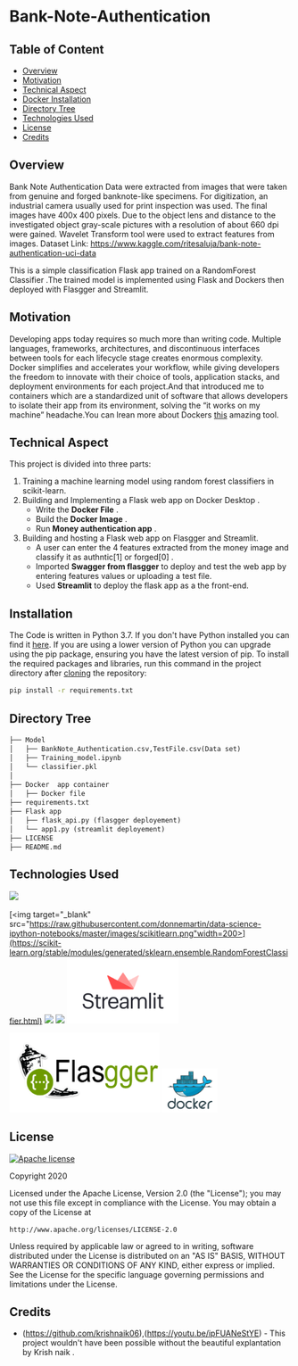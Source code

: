 # Bank-Note-Authentication

## Table of Content
  * [Overview](#overview)
  * [Motivation](#motivation)
  * [Technical Aspect](#technical-aspect)
  * [ Docker Installation](#installation)
  * [Directory Tree](#directory-tree)
  * [Technologies Used](#technologies-used)
  * [License](#license)
  * [Credits](#credits)
  
  
## Overview
Bank Note Authentication
Data were extracted from images that were taken from genuine and forged banknote-like specimens. For digitization, an industrial camera usually used for print inspection was used. The final images have 400x 400 pixels. Due to the object lens and distance to the investigated object gray-scale pictures with a resolution of about 660 dpi were gained. Wavelet Transform tool were used to extract features from images.
Dataset Link: https://www.kaggle.com/ritesaluja/bank-note-authentication-uci-data

This is a simple classification Flask app trained on a RandomForest Classifier .The trained model is implemented using Flask and Dockers then deployed with Flasgger and Streamlit.


## Motivation
Developing apps today requires so much more than writing code. Multiple languages, frameworks, architectures, and discontinuous interfaces between tools for each lifecycle stage creates enormous complexity. Docker simplifies and accelerates your workflow, while giving developers the freedom to innovate with their choice of tools, application stacks, and deployment environments for each project.And that introduced me to containers which are a standardized unit of software that allows developers to isolate their app from its environment, solving the “it works on my machine” headache.You can lrean more about Dockers [this](https://www.docker.com/) amazing tool.

## Technical Aspect
This project is divided into three parts:
1. Training a machine learning model using random forest classifiers in scikit-learn.
2. Building and Implementing a Flask web app on Docker Desktop .
    - Write the __Docker File__ .
    - Build the __Docker Image__ .
    - Run __Money authentication app__ .
3. Building and hosting a Flask web app on Flasgger and Streamlit.
    - A user can enter the 4 features extracted from the money image and classify it as authntic[1] or forged[0] .
    - Imported __Swagger from flasgger__ to deploy and test the web app by entering features values or uploading a test file.
    - Used __Streamlit__ to deploy the flask app as a the front-end.
    

## Installation
The Code is written in Python 3.7. If you don't have Python installed you can find it [here](https://www.python.org/downloads/). If you are using a lower version of Python you can upgrade using the pip package, ensuring you have the latest version of pip. To install the required packages and libraries, run this command in the project directory after [cloning](https://www.howtogeek.com/451360/how-to-clone-a-github-repository/) the repository:
```bash
pip install -r requirements.txt
```

## Directory Tree 
```
├── Model 
│   ├── BankNote_Authentication.csv,TestFile.csv(Data set)
│   ├── Training_model.ipynb
│   └── classifier.pkl 
│   
├── Docker  app container
│   ├── Docker file
├── requirements.txt
├── Flask app  
│   ├── flask_api.py (flasgger deployement)
│   └── app1.py (streamlit deployement)   
├── LICENSE
├── README.md

```

## Technologies Used

![](https://forthebadge.com/images/badges/made-with-python.svg)

[<img target="_blank" src="https://raw.githubusercontent.com/donnemartin/data-science-ipython-notebooks/master/images/scikitlearn.png"width=200>](https://scikit-learn.org/stable/modules/generated/sklearn.ensemble.RandomForestClassifier.html) 
[<img target="_blank" src="https://flask.palletsprojects.com/en/1.1.x/_images/flask-logo.png" width=170>](https://flask.palletsprojects.com/en/1.1.x/) 
[<img target="_blank" src="https://number1.co.za/wp-content/uploads/2017/10/gunicorn_logo-300x85.png" width=280>](https://gunicorn.org) 
[<img target="_blank" src="https://github.com/Engwabel/Bank-Note-Authentication/blob/main/streamlit.png" width=200>](https://www.streamlit.io/) 

[<img target="_blank" src="https://github.com/Engwabel/Bank-Note-Authentication/blob/main/flasgger.png" width=270>](https://pypi.org/project/flasgger/0.5.4/) [<img target="_blank" src="https://github.com/Engwabel/Bank-Note-Authentication/blob/main/dockerhero.jpg" width=100>](https://www.docker.com/)

## License
[![Apache license](https://img.shields.io/badge/license-apache-blue?style=for-the-badge&logo=appveyor)](http://www.apache.org/licenses/LICENSE-2.0e)

Copyright 2020 

Licensed under the Apache License, Version 2.0 (the "License");
you may not use this file except in compliance with the License.
You may obtain a copy of the License at

    http://www.apache.org/licenses/LICENSE-2.0

Unless required by applicable law or agreed to in writing, software
distributed under the License is distributed on an "AS IS" BASIS,
WITHOUT WARRANTIES OR CONDITIONS OF ANY KIND, either express or implied.
See the License for the specific language governing permissions and
limitations under the License.

## Credits
- (https://github.com/krishnaik06),(https://youtu.be/ipFUANeStYE) - This project wouldn't have been possible without the beautiful explantation by Krish naik .
